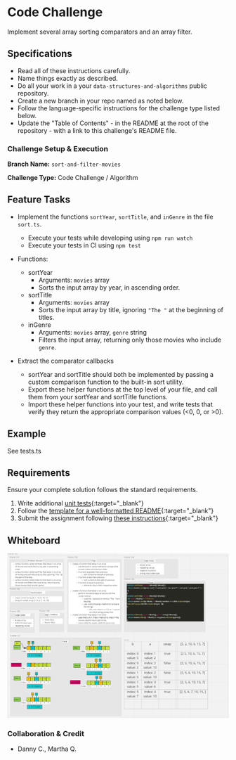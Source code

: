 # Code Challenge

Implement several array sorting comparators and an array filter.

## Specifications

- Read all of these instructions carefully.
- Name things exactly as described.
- Do all your work in a your `data-structures-and-algorithms` public repository.
- Create a new branch in your repo named as noted below.
- Follow the language-specific instructions for the challenge type listed below.
- Update the "Table of Contents" - in the README at the root of the repository - with a link to this challenge's README file.

### Challenge Setup & Execution

**Branch Name:** `sort-and-filter-movies`

**Challenge Type:** Code Challenge / Algorithm

## Feature Tasks

- Implement the functions `sortYear`, `sortTitle`, and `inGenre` in the file `sort.ts`.

  - Execute your tests while developing using `npm run watch`
  - Execute your tests in CI using `npm test`

- Functions:
  - sortYear
    - Arguments: `movies` array
    - Sorts the input array by year, in ascending order.
  - sortTitle
    - Arguments: `movies` array
    - Sorts the input array by title, ignoring `"The "` at the beginning of titles.
  - inGenre
    - Arguments: `movies` array, `genre` string
    - Filters the input array, returning only those movies who include `genre`.

- Extract the comparator callbacks
  - sortYear and sortTitle should both be implemented by passing a custom comparison function to the built-in sort utility.
  - Export these helper functions at the top level of your file, and call them from your sortYear and sortTitle functions.
  - Import these helper functions into your test, and write tests that verify they return the appropriate comparison values (<0, 0, or >0).

## Example

See tests.ts

## Requirements

Ensure your complete solution follows the standard requirements.

1. Write additional [unit tests](../../Challenge_Testing){:target="\_blank"}
1. Follow the [template for a well-formatted README](../../Challenge_Documentation){:target="\_blank"}
1. Submit the assignment following [these instructions](../../Challenge_Submission){:target="\_blank"}

## Whiteboard

![whiteboard](../../assets/sortMovies.PNG)  

### Collaboration & Credit

- Danny C., Martha Q.
